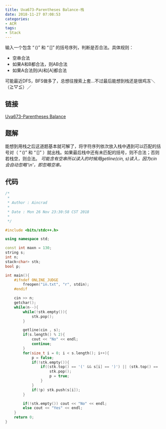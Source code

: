 ```yaml
---
title: Uva673-Parentheses Balance-栈
date: 2018-11-27 07:08:53
categories:
- ACM
tags:
- Stack
---
```

输入一个包含 $“()”$ 和 $“[]”$ 的括号序列，判断是否合法。具体规则：
- 空串合法
- 如果A和B都合法，则AB合法
- 如果A合法则(A)和[A]都合法

可能最近DFS，BFS做多了，总想往搜索上套...不过最后能想到栈还是很鸡冻＼（≧▽≦）／

## 链接
[Uva673-Parentheses Balance](https://vjudge.net/problem/UVA-673)

## 题解
能想到用栈之后这道题基本就可解了，将字符序列依次放入栈中遇到可以匹配的括号对（ $“()”$ 和 $“[]”$ ）就出栈。如果最后栈中还有未匹配的括号，则不合法；否则若栈空，则合法。
*可能含有空串所以读入的时候用getline(cin, s)读入，因为cin会自动忽略'\n'，即忽略空串。*

## 代码
```C++
/*
 *
 * Author : Aincrad
 *
 * Date : Mon 26 Nov 23:30:58 CST 2018
 *
 */

#include <bits/stdc++.h>

using namespace std;

const int maxn = 130;
string s;
int n;
stack<char> stk;
bool p;

int main(){
    #ifndef ONLINE_JUDGE
        freopen("in.txt", "r", stdin);
    #endif

    cin >> n;
    getchar();
    while(n--){
        while(!stk.empty()){
            stk.pop();
        }

        getline(cin , s);
        if(s.length() % 2){
            cout << "No" << endl;
            continue;
        }
        for(size_t i = 0; i < s.length(); i++){
            p = false;
            if(!stk.empty()){
                if((stk.top() == '(' && s[i] == ')') || (stk.top() == '[' && s[i] == ']')){
                    stk.pop();
                    p = true;
                }
            }
            if(!p) stk.push(s[i]);
        }

        if(!stk.empty()) cout << "No" << endl;
        else cout << "Yes" << endl;
    }
    return 0;
}
```

